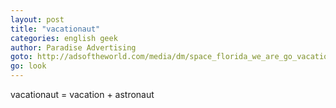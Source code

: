 ```yaml
---
layout: post
title: "vacationaut"
categories: english geek
author: Paradise Advertising
goto: http://adsoftheworld.com/media/dm/space_florida_we_are_go_vacationaut?ref=speak.junglestar.org
go: look
---
```


vacationaut = vacation + astronaut
